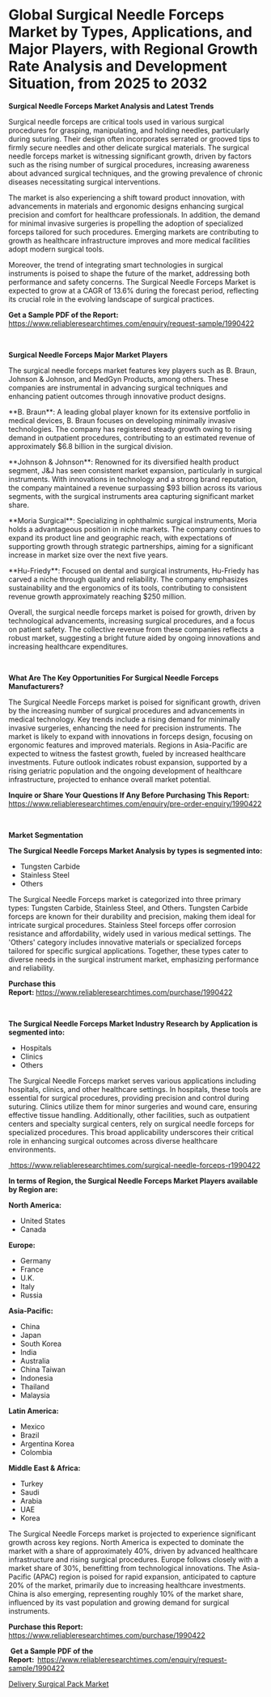 <p><h1>Global Surgical Needle Forceps Market by Types, Applications, and Major Players, with Regional Growth Rate Analysis and Development Situation, from 2025 to 2032</h1></p><p><strong>Surgical Needle Forceps Market Analysis and Latest Trends</strong></p>
<p><p>Surgical needle forceps are critical tools used in various surgical procedures for grasping, manipulating, and holding needles, particularly during suturing. Their design often incorporates serrated or grooved tips to firmly secure needles and other delicate surgical materials. The surgical needle forceps market is witnessing significant growth, driven by factors such as the rising number of surgical procedures, increasing awareness about advanced surgical techniques, and the growing prevalence of chronic diseases necessitating surgical interventions.</p><p>The market is also experiencing a shift toward product innovation, with advancements in materials and ergonomic designs enhancing surgical precision and comfort for healthcare professionals. In addition, the demand for minimal invasive surgeries is propelling the adoption of specialized forceps tailored for such procedures. Emerging markets are contributing to growth as healthcare infrastructure improves and more medical facilities adopt modern surgical tools. </p><p>Moreover, the trend of integrating smart technologies in surgical instruments is poised to shape the future of the market, addressing both performance and safety concerns. The Surgical Needle Forceps Market is expected to grow at a CAGR of 13.6% during the forecast period, reflecting its crucial role in the evolving landscape of surgical practices.</p></p>
<p><strong>Get a Sample PDF of the Report:&nbsp;</strong> <a href="https://www.reliableresearchtimes.com/enquiry/request-sample/1990422?utm_campaign=2958&utm_medium=2&utm_source=Github&utm_content=ia&utm_term=05032025&utm_id=surgical-needle-forceps">https://www.reliableresearchtimes.com/enquiry/request-sample/1990422</a></p>
<p>&nbsp;</p>
<p><strong>Surgical Needle Forceps Major Market Players</strong></p>
<p><p>The surgical needle forceps market features key players such as B. Braun, Johnson & Johnson, and MedGyn Products, among others. These companies are instrumental in advancing surgical techniques and enhancing patient outcomes through innovative product designs.</p><p>**B. Braun**: A leading global player known for its extensive portfolio in medical devices, B. Braun focuses on developing minimally invasive technologies. The company has registered steady growth owing to rising demand in outpatient procedures, contributing to an estimated revenue of approximately $6.8 billion in the surgical division.</p><p>**Johnson & Johnson**: Renowned for its diversified health product segment, J&J has seen consistent market expansion, particularly in surgical instruments. With innovations in technology and a strong brand reputation, the company maintained a revenue surpassing $93 billion across its various segments, with the surgical instruments area capturing significant market share.</p><p>**Moria Surgical**: Specializing in ophthalmic surgical instruments, Moria holds a advantageous position in niche markets. The company continues to expand its product line and geographic reach, with expectations of supporting growth through strategic partnerships, aiming for a significant increase in market size over the next five years.</p><p>**Hu-Friedy**: Focused on dental and surgical instruments, Hu-Friedy has carved a niche through quality and reliability. The company emphasizes sustainability and the ergonomics of its tools, contributing to consistent revenue growth approximately reaching $250 million.</p><p>Overall, the surgical needle forceps market is poised for growth, driven by technological advancements, increasing surgical procedures, and a focus on patient safety. The collective revenue from these companies reflects a robust market, suggesting a bright future aided by ongoing innovations and increasing healthcare expenditures.</p></p>
<p>&nbsp;</p>
<p><strong>What Are The Key Opportunities For Surgical Needle Forceps Manufacturers?</strong></p>
<p><p>The Surgical Needle Forceps market is poised for significant growth, driven by the increasing number of surgical procedures and advancements in medical technology. Key trends include a rising demand for minimally invasive surgeries, enhancing the need for precision instruments. The market is likely to expand with innovations in forceps design, focusing on ergonomic features and improved materials. Regions in Asia-Pacific are expected to witness the fastest growth, fueled by increased healthcare investments. Future outlook indicates robust expansion, supported by a rising geriatric population and the ongoing development of healthcare infrastructure, projected to enhance overall market potential.</p></p>
<p><strong>Inquire or Share Your Questions If Any Before Purchasing This Report:</strong> <a href="https://www.reliableresearchtimes.com/enquiry/pre-order-enquiry/1990422?utm_campaign=2958&utm_medium=2&utm_source=Github&utm_content=ia&utm_term=05032025&utm_id=surgical-needle-forceps">https://www.reliableresearchtimes.com/enquiry/pre-order-enquiry/1990422</a></p>
<p>&nbsp;</p>
<p><strong>Market Segmentation</strong></p>
<p><strong>The Surgical Needle Forceps Market Analysis by types is segmented into:</strong></p>
<p><ul><li>Tungsten Carbide</li><li>Stainless Steel</li><li>Others</li></ul></p>
<p><p>The Surgical Needle Forceps market is categorized into three primary types: Tungsten Carbide, Stainless Steel, and Others. Tungsten Carbide forceps are known for their durability and precision, making them ideal for intricate surgical procedures. Stainless Steel forceps offer corrosion resistance and affordability, widely used in various medical settings. The 'Others' category includes innovative materials or specialized forceps tailored for specific surgical applications. Together, these types cater to diverse needs in the surgical instrument market, emphasizing performance and reliability.</p></p>
<p><strong>Purchase this Report:&nbsp;</strong><a href="https://www.reliableresearchtimes.com/purchase/1990422?utm_campaign=2958&utm_medium=2&utm_source=Github&utm_content=ia&utm_term=05032025&utm_id=surgical-needle-forceps">https://www.reliableresearchtimes.com/purchase/1990422</a></p>
<p>&nbsp;</p>
<p><strong>The Surgical Needle Forceps Market Industry Research by Application is segmented into:</strong></p>
<p><ul><li>Hospitals</li><li>Clinics</li><li>Others</li></ul></p>
<p><p>The Surgical Needle Forceps market serves various applications including hospitals, clinics, and other healthcare settings. In hospitals, these tools are essential for surgical procedures, providing precision and control during suturing. Clinics utilize them for minor surgeries and wound care, ensuring effective tissue handling. Additionally, other facilities, such as outpatient centers and specialty surgical centers, rely on surgical needle forceps for specialized procedures. This broad applicability underscores their critical role in enhancing surgical outcomes across diverse healthcare environments.</p></p>
<p><a href="https://www.reliableresearchtimes.com/surgical-needle-forceps-r1990422?utm_campaign=2958&utm_medium=2&utm_source=Github&utm_content=ia&utm_term=05032025&utm_id=surgical-needle-forceps">&nbsp;https://www.reliableresearchtimes.com/surgical-needle-forceps-r1990422</a></p>
<p><strong>In terms of Region, the Surgical Needle Forceps Market Players available by Region are:</strong></p>
<p>
    <p> <strong> North America: </strong>
        <ul>
            <li>United States</li>
            <li>Canada</li>
        </ul>
        </p> 
    <p> <strong> Europe: </strong>
        <ul>
            <li>Germany</li>
            <li>France</li>
            <li>U.K.</li>
            <li>Italy</li>
            <li>Russia</li>
        </ul>
        </p> 
    <p> <strong> Asia-Pacific: </strong>
        <ul>
            <li>China</li>
            <li>Japan</li>
            <li>South Korea</li>
            <li>India</li>
            <li>Australia</li>
            <li>China Taiwan</li>
            <li>Indonesia</li>
            <li>Thailand</li>
            <li>Malaysia</li>
        </ul>
        </p> 
    <p> <strong> Latin America: </strong>
        <ul>
            <li>Mexico</li>
            <li>Brazil</li>
            <li>Argentina Korea</li>
            <li>Colombia</li>
        </ul>
        </p> 
    <p> <strong> Middle East & Africa: </strong>
        <ul>
            <li>Turkey</li>
            <li>Saudi</li>
            <li>Arabia</li>
            <li>UAE</li>
            <li>Korea</li>
        </ul>
    </p>
    </p>
<p><p>The Surgical Needle Forceps market is projected to experience significant growth across key regions. North America is expected to dominate the market with a share of approximately 40%, driven by advanced healthcare infrastructure and rising surgical procedures. Europe follows closely with a market share of 30%, benefitting from technological innovations. The Asia-Pacific (APAC) region is poised for rapid expansion, anticipated to capture 20% of the market, primarily due to increasing healthcare investments. China is also emerging, representing roughly 10% of the market share, influenced by its vast population and growing demand for surgical instruments.</p></p>
<p><strong>Purchase this Report: </strong><a href="https://www.reliableresearchtimes.com/purchase/1990422?utm_campaign=2958&utm_medium=2&utm_source=Github&utm_content=ia&utm_term=05032025&utm_id=surgical-needle-forceps">https://www.reliableresearchtimes.com/purchase/1990422</a></p>
<p>&nbsp;<strong>Get a Sample PDF of the Report:&nbsp;&nbsp;</strong><a href="https://www.reliableresearchtimes.com/enquiry/request-sample/1990422?utm_campaign=2958&utm_medium=2&utm_source=Github&utm_content=ia&utm_term=05032025&utm_id=surgical-needle-forceps">https://www.reliableresearchtimes.com/enquiry/request-sample/1990422</a></p>
<p><strong></strong></p>
<p><p><a href="https://github.com/abedlagagica4/Market-Research-Report-List-1/blob/main/delivery-surgical-pack-market.md?utm_campaign=2958&utm_medium=2&utm_source=Github&utm_content=ia&utm_term=05032025&utm_id=surgical-needle-forceps">Delivery Surgical Pack Market</a></p></p>